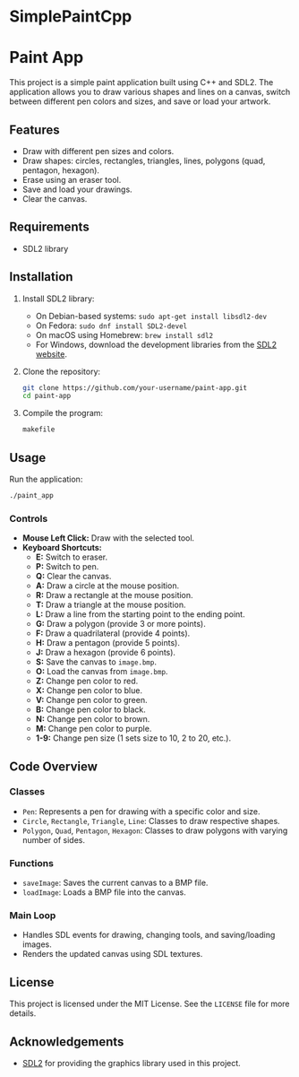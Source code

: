 # SimplePaintCpp
# Paint App

This project is a simple paint application built using C++ and SDL2. The application allows you to draw various shapes and lines on a canvas, switch between different pen colors and sizes, and save or load your artwork.

## Features

- Draw with different pen sizes and colors.
- Draw shapes: circles, rectangles, triangles, lines, polygons (quad, pentagon, hexagon).
- Erase using an eraser tool.
- Save and load your drawings.
- Clear the canvas.

## Requirements

- SDL2 library

## Installation

1. Install SDL2 library:
   - On Debian-based systems: `sudo apt-get install libsdl2-dev`
   - On Fedora: `sudo dnf install SDL2-devel`
   - On macOS using Homebrew: `brew install sdl2`
   - For Windows, download the development libraries from the [SDL2 website](https://www.libsdl.org/download-2.0.php).

2. Clone the repository:
   ```bash
   git clone https://github.com/your-username/paint-app.git
   cd paint-app
   ```

3. Compile the program:
   ```bash
   makefile
   ```

## Usage

Run the application:
```bash
./paint_app
```

### Controls

- **Mouse Left Click:** Draw with the selected tool.
- **Keyboard Shortcuts:**
  - **E:** Switch to eraser.
  - **P:** Switch to pen.
  - **Q:** Clear the canvas.
  - **A:** Draw a circle at the mouse position.
  - **R:** Draw a rectangle at the mouse position.
  - **T:** Draw a triangle at the mouse position.
  - **L:** Draw a line from the starting point to the ending point.
  - **G:** Draw a polygon (provide 3 or more points).
  - **F:** Draw a quadrilateral (provide 4 points).
  - **H:** Draw a pentagon (provide 5 points).
  - **J:** Draw a hexagon (provide 6 points).
  - **S:** Save the canvas to `image.bmp`.
  - **O:** Load the canvas from `image.bmp`.
  - **Z:** Change pen color to red.
  - **X:** Change pen color to blue.
  - **V:** Change pen color to green.
  - **B:** Change pen color to black.
  - **N:** Change pen color to brown.
  - **M:** Change pen color to purple.
  - **1-9:** Change pen size (1 sets size to 10, 2 to 20, etc.).

## Code Overview

### Classes

- `Pen`: Represents a pen for drawing with a specific color and size.
- `Circle`, `Rectangle`, `Triangle`, `Line`: Classes to draw respective shapes.
- `Polygon`, `Quad`, `Pentagon`, `Hexagon`: Classes to draw polygons with varying number of sides.

### Functions

- `saveImage`: Saves the current canvas to a BMP file.
- `loadImage`: Loads a BMP file into the canvas.

### Main Loop

- Handles SDL events for drawing, changing tools, and saving/loading images.
- Renders the updated canvas using SDL textures.

## License

This project is licensed under the MIT License. See the `LICENSE` file for more details.

## Acknowledgements

- [SDL2](https://www.libsdl.org) for providing the graphics library used in this project.
